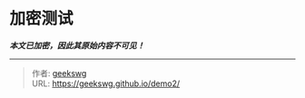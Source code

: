 # 加密测试

***本文已加密，因此其原始内容不可见！***

---

> 作者: [geekswg](https://geekswg.github.io)  
> URL: https://geekswg.github.io/demo2/  

